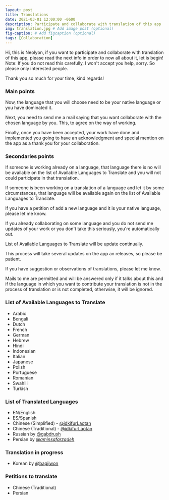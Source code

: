 ```yaml
---
layout: post
title: Translations
date: 2021-03-01 12:00:00 -0600
description: Participate and collaborate with translation of this app .  # Add post description (optional)
img: translation.jpg # Add image post (optional)
fig-caption: # Add figcaption (optional)
tags: [Collaboration]
---
```


Hi, this is Neolyon, if you want to participate and collaborate with translation of this app, please read the next info in order to now all about it, let is begin!
Note: If you do not read this carefully, I won't accept you help, sorry. So please only interested people.

Thank you so much for your time, kind regards!

### Main points ###

Now, the language that you will choose need to be your native language or you have dominated it.

Next, you need to send me a mail saying that you want collaborate with the chosen language by you. This, to agree on the way of working.

Finally, once you have been accepted, your work have done and implemented you going to have an acknowledgment and special mention on the app as a thank you for your collaboration.

### Secondaries points ###

If someone is working already on a language, that language there is no will be available on the list of Available Languages to Translate and you will not could participate in that translation.

If someone is been working on a translation of a language and let it by some circumstances, that language will be available again on the list of Available Languages to Translate.

If you have a petition of add a new language and it is your native language, please let me know.

If you already collaborating on some language and you do not send me updates of your work or you don't take this seriously, you're automatically out.

List of Available Languages to Translate will be update continually.

This process will take several updates on the app an releases, so please be patient.

If you have suggestion or observations of translations, please let me know.

Mails to me are permitted and will be answered only if it talks about this and if the language in which you want to contribute your translation is not in the process of translation or is not completed, otherwise, it will be ignored.

### List of Available Languages to Translate ###

- Arabic
- Bengali
- Dutch
- French
- German
- Hebrew
- Hindi
- Indonesian
- Italian
- Japanese
- Polish
- Portuguese
- Romanian
- Swahili
- Turkish

### List of Translated Languages ###

- EN/English
- ES/Spanish
- Chinese (Simplified) - [@idkifurLaotan](https://twitter.com/idkifurLaotan)
- Chinese (Traditional) - [@idkifurLaotan](https://twitter.com/idkifurLaotan)
- Russian by [@gabdrush](https://www.instagram.com/gabdrush/)
- Persian by [@_aminsafarzadeh_](https://www.instagram.com/_aminsafarzadeh_/)

### Translation in progress ###

- Korean by [@bagjiwon]()

### Petitions to translate ###

- Chinese (Traditional)
- Persian
